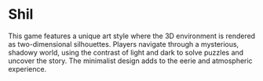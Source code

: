 # Shil

This game features a unique art style where the 3D environment is rendered as two-dimensional silhouettes. Players navigate through a mysterious, shadowy world, using the contrast of light and dark to solve puzzles and uncover the story. The minimalist design adds to the eerie and atmospheric experience.